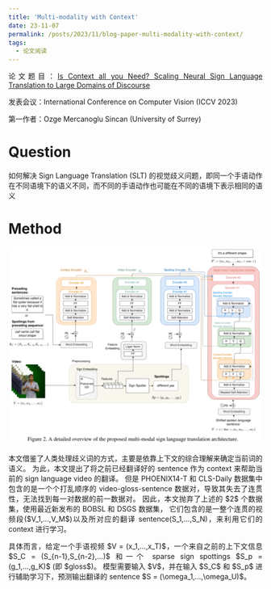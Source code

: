 ```yaml
---
title: 'Multi-modality with Context'
date: 23-11-07
permalink: /posts/2023/11/blog-paper-multi-modality-with-context/
tags:
  - 论文阅读
---
```


<p style="text-align:justify; text-justify:inter-ideograph;"> 论文题目：<a href="https://openaccess.thecvf.com/content/ICCV2023W/ACVR/html/Sincan_Is_Context_all_you_Need_Scaling_Neural_Sign_Language_Translation_ICCVW_2023_paper.html" target="_blank" title="Multi-modality with Context">Is Context all you Need? Scaling Neural Sign Language Translation to Large Domains of Discourse</a></p>

<p style="text-align:justify; text-justify:inter-ideograph;">发表会议：International Conference on Computer Vision (ICCV 2023)</p>

第一作者：Ozge Mercanoglu Sincan (University of Surrey)

Question
===

<p style="text-align:justify; text-justify:inter-ideograph;">如何解决 Sign Language Translation (SLT) 的视觉歧义问题，即同一个手语动作在不同语境下的语义不同，而不同的手语动作也可能在不同的语境下表示相同的语义</p>


Method
===

![Multi-modality with Context architecture](/images/paper_multi_modal.png)

<p style="text-align:justify; text-justify:inter-ideograph;">本文借鉴了人类处理歧义词的方式，主要是依靠上下文的综合理解来确定当前词的语义。
为此，本文提出了将之前已经翻译好的 sentence 作为 context 来帮助当前的 sign language video 的翻译。
但是 PHOENIX14-T 和 CLS-Daily 数据集中包含的是一个个打乱顺序的 video-gloss-sentence 数据对，导致其失去了连贯性，无法找到每一对数据的前一数据对。
因此，本文抛弃了上述的 $2$ 个数据集，使用最近新发布的 BOBSL 和 DSGS 数据集，
它们包含的是一整个连贯的视频段($V_1,...,V_M$)以及所对应的翻译 sentence(S_1,...,S_N)，来利用它们的 context 进行学习。</p>

<p style="text-align:justify; text-justify:inter-ideograph;">具体而言，给定一个手语视频 $V = (x_1,...,x_T)$，一个来自之前的上下文信息 $S_C = (S_{n-1},S_{n-2},...)$ 和一个 sparse sign spottings $S_p = (g_1,...,g_K)$ (即 $gloss$)。
模型需要输入 $V$，并在输入 $S_C$ 和 $S_p$ 进行辅助学习下，预测输出翻译的 sentence $S = (\omega_1,...,\omega_U)$。